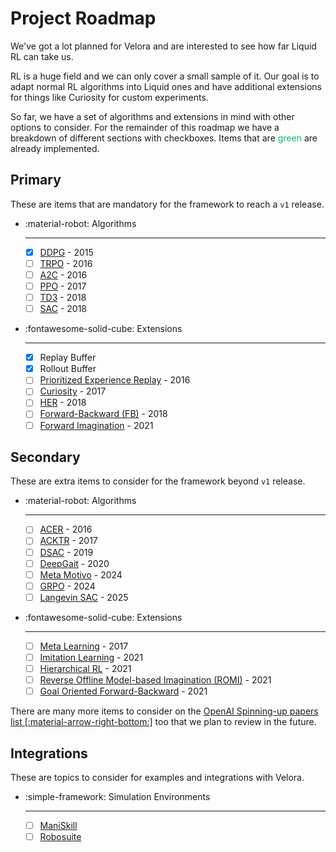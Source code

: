 # Project Roadmap

We've got a lot planned for Velora and are interested to see how far Liquid RL can take us.

RL is a huge field and we can only cover a small sample of it. Our goal is to adapt normal RL algorithms into Liquid ones and have additional extensions for things like Curiosity for custom experiments.

So far, we have a set of algorithms and extensions in mind with other options to consider. For the remainder of this roadmap we have a breakdown of different sections with checkboxes. Items that are <span style="color: #0FBB68;">green</span> are already implemented.

## Primary

These are items that are mandatory for the framework to reach a `v1` release.

<div class="grid cards" markdown>

- :material-robot: Algorithms

    ---

    - [x] [DDPG](https://arxiv.org/abs/1509.02971) - 2015
    - [ ] [TRPO](https://arxiv.org/abs/1502.05477) - 2016
    - [ ] [A2C](https://arxiv.org/abs/1602.01783) - 2016
    - [ ] [PPO](https://arxiv.org/abs/1707.06347) - 2017
    - [ ] [TD3](https://arxiv.org/abs/1802.09477v3) - 2018
    - [ ] [SAC](https://arxiv.org/abs/1801.01290) - 2018

- :fontawesome-solid-cube: Extensions

    ---

    - [x] Replay Buffer
    - [x] Rollout Buffer
    - [ ] [Prioritized Experience Replay](https://arxiv.org/abs/1511.05952) - 2016
    - [ ] [Curiosity](https://arxiv.org/abs/1705.05363) - 2017
    - [ ] [HER](https://arxiv.org/abs/1707.01495) - 2018
    - [ ] [Forward-Backward (FB)](https://arxiv.org/abs/1803.10227) - 2018
    - [ ] [Forward Imagination](https://arxiv.org/abs/2110.00188) - 2021

</div>

## Secondary

These are extra items to consider for the framework beyond `v1` release.

<div class="grid cards" markdown>

- :material-robot: Algorithms

    ---

    - [ ] [ACER](https://arxiv.org/abs/1611.01224) - 2016
    - [ ] [ACKTR](https://arxiv.org/abs/1708.05144) - 2017
    - [ ] [DSAC](https://arxiv.org/abs/2004.14547) - 2019
    - [ ] [DeepGait](https://arxiv.org/abs/1909.08399) - 2020
    - [ ] [Meta Motivo](https://metamotivo.metademolab.com/) - 2024
    - [ ] [GRPO](https://arxiv.org/abs/2402.03300) - 2024
    - [ ] [Langevin SAC](https://openreview.net/forum?id=FvQsk3la17) - 2025

- :fontawesome-solid-cube: Extensions

    ---

    - [ ] [Meta Learning](https://arxiv.org/abs/1611.05763) - 2017
    - [ ] [Imitation Learning](https://arxiv.org/abs/2108.04763) - 2021
    - [ ] [Hierarchical RL](https://arxiv.org/abs/2101.06521) - 2021
    - [ ] [Reverse Offline Model-based Imagination (ROMI)](https://arxiv.org/abs/2110.00188) - 2021
    - [ ] [Goal Oriented Forward-Backward](https://arxiv.org/abs/2103.07945) - 2021

</div>

There are many more items to consider on the [OpenAI Spinning-up papers list [:material-arrow-right-bottom:]](https://spinningup.openai.com/en/latest/spinningup/keypapers.html#a-intrinsic-motivation) too that we plan to review in the future.

## Integrations

These are topics to consider for examples and integrations with Velora.

<div class="grid cards" markdown>

- :simple-framework: Simulation Environments

    ---

    - [ ] [ManiSkill](https://www.maniskill.ai/)
    - [ ] [Robosuite](https://robosuite.ai/docs/overview.html)

</div>
